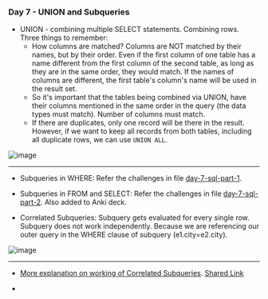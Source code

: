 ### Day 7 - UNION and Subqueries

- UNION - combining multiple SELECT statements. Combining rows. Three things to remember:
    + How columns are matched? Columns are NOT matched by their names, but by their order. Even if the first column of one table has a name different from the first column of the second table, as long as they are in the same order, they would match. If the names of columns are different, the first table's column's name will be used in the result set.
    + So it's important that the tables being combined via UNION, have their columns mentioned in the same order in the query (the data types must match). Number of columns must match.
    + If there are duplicates, only one record will be there in the result. However, if we want to keep all records from both tables, including all duplicate rows, we can use `UNION ALL`.

![image](https://github.com/vishpant76/15-days-postgres/assets/18080911/b7792b86-4fdd-4da1-b900-a898a3025c78)

---

- Subqueries in WHERE: Refer the challenges in file [day-7-sql-part-1](https://github.com/vishpant76/15-days-postgres/blob/main/Section-7/day-7-sql-part-1.sql).

- Subqueries in FROM and SELECT: Refer the challenges in file [day-7-sql-part-2](https://github.com/vishpant76/15-days-postgres/blob/main/Section-7/day-7-sql-part-2.sql). Also added to Anki deck.

- Correlated Subqueries: Subquery gets evaluated for every single row. Subquery does not work independently. Because we are referencing our outer query in the WHERE clause of subquery (e1.city=e2.city).

![image](https://github.com/vishpant76/15-days-postgres/assets/18080911/8d19b593-07d6-468a-ae76-62c37a81af7f)

---

- [More explanation on working of Correlated Subqueries](https://chat.openai.com/c/53644251-09a3-49a8-88bb-4c931dd1422e). [Shared Link](https://chat.openai.com/share/1b294a2d-a989-47f0-a274-9e185d657990)

- 
